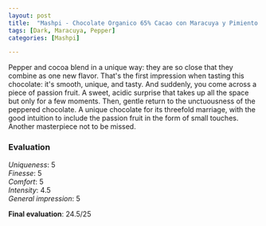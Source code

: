 ```yaml
---
layout: post
title:  "Mashpi - Chocolate Organico 65% Cacao con Maracuya y Pimiento Negro"
tags: [Dark, Maracuya, Pepper] 
categories: [Mashpi]

---
```



Pepper and cocoa blend in a unique way: they are so close that they combine as one new flavor. That's the first impression when tasting this chocolate: it's smooth, unique, and tasty. And suddenly, you come across a piece of passion fruit. A sweet, acidic surprise that takes up all the space but only for a few moments. Then, gentle return to the unctuousness of the peppered chocolate.
A unique chocolate for its threefold marriage, with the good intuition to include the passion fruit in the form of small touches. Another masterpiece not to be missed.


### Evaluation

_Uniqueness_: 5  
_Finesse_: 5  
_Comfort_: 5  
_Intensity_: 4.5  
_General impression_: 5

**Final evaluation**: 24.5/25